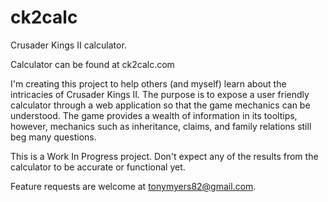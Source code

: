 # ck2calc
Crusader Kings II calculator.

Calculator can be found at ck2calc.com

I'm creating this project to help others (and myself) learn about the intricacies of Crusader Kings II.  The purpose is to expose a user friendly calculator through a web application so that the game mechanics can be understood.  The game provides a wealth of information in its tooltips, however, mechanics such as inheritance, claims, and family relations still beg many questions.

This is a Work In Progress project.  Don't expect any of the results from the calculator to be accurate or functional yet.

Feature requests are welcome at tonymyers82@gmail.com.
